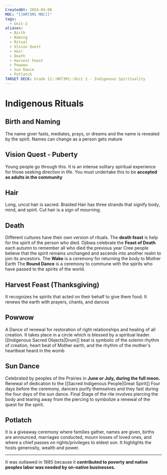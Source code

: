 ```yaml
---
CreatedAt: 2024-04-08
MOC: "[[HRT3M1 MOC]]"
tags:
  - Unit-2
aliases:
  - Birth
  - Naming
  - Ritual
  - Vision Quest
  - Hair
  - Death
  - Harvest Feast
  - Powwow
  - Sun Dance
  - Potlatch
TARGET DECK: Grade 11::HRT3M1::Unit 2 - Indigenous Spirituality
---
```

# Indigenous Rituals

## Birth and Naming
The name giver fasts, mediates, prays, or dreams and the name is revealed by the spirit. Names can change as a person gets mature


## Vision Quest - Puberty
Young people go through this. It is an intense solitary spiritual experience for those seeking direction in life. You must undertake this to be **accepted as adults in the community**


## Hair
Long, uncut hair is sacred. Braided Hair has three strands that signify body, mind, and spirit. Cut hair is a sign of mourning.

## Death
Different cultures have their own version of rituals. The **death feast** is help for the spirit of the person who died.
Ojibwa celebrate the **Feast of Death** each autumn to remember all who died the previous year
Cree people believe that the spirit remains unchanged and ascends into another realm to join its ancestors.
The **Wake** is a ceremony for returning the body to Mother Earth
The **Round Dance** is a ceremony to commune with the spirits who have passed to the spirits of the world.

## Harvest Feast (Thanksgiving)
It recognizes he spirits that acted on their behalf to give them food. It renews the earth with prayers, chants, and dances


## Powwow
A Dance of renewal for restoration of right relationships and healing of all creation. It takes place in a circle which is blessed by a spiritual leader.
[[Indigenous Sacred Objects|Drum]] beat is symbolic of the solemn rhythm of creation, heart beat of Mother earth, and the rhythm of the mother's heartbeat heard in the womb


## Sun Dance
Celebrated by peoples of the Prairies in **June or July, during the full moon.**
Renewal of dedication to the [[Sacred Indigenous People|Great Spirit]]
Four days before the ceremony, dancers purify themselves and they fast during the four days of the sun dance.
Final Stage of the rite involves piercing the body and tearing away from the piercing to symbolize a renewal of the quest for the spirit.


## Potlatch
It is a giveaway ceremony where families gather, names are given, births are announced, marriages conducted, mourn losses of loved ones, and where a chief passes on rights/privileges to eldest son.
It highlights the hosts generosity, wealth and power.
___
It was outlawed in 1885 because it **contributed to poverty and native peoples labor was needed by on-native businesses.**
